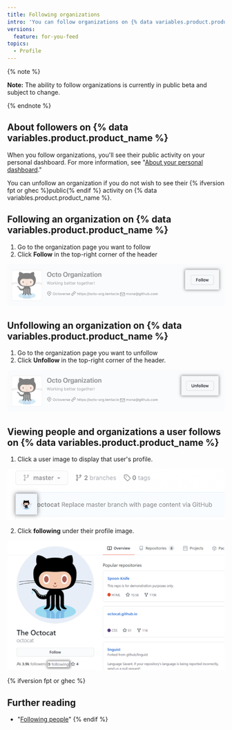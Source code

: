 ```yaml
---
title: Following organizations
intro: 'You can follow organizations on {% data variables.product.product_name %} to receive notifications about their activity.'
versions:
  feature: for-you-feed
topics:
  - Profile
---
```


{% note %}

**Note:** The ability to follow organizations is currently in public beta and subject to change.

{% endnote %}

## About followers on {% data variables.product.product_name %}

When you follow organizations, you'll see their public activity on your personal dashboard. For more information, see "[About your personal dashboard](/account-and-profile/setting-up-and-managing-your-personal-account-on-github/managing-personal-account-settings/about-your-personal-dashboard#staying-updated-with-activity-from-the-community)."

You can unfollow an organization if you do not wish to see their {% ifversion fpt or ghec %}public{% endif %} activity on {% data variables.product.product_name %}.

## Following an organization on {% data variables.product.product_name %}

1. Go to the organization page you want to follow
2. Click **Follow** in the top-right corner of the header

  ![Screenshot of the organization header, with the follow button highlighted](/assets/images/help/profile/organization-profile-following.png)

## Unfollowing an organization on {% data variables.product.product_name %}

1. Go to the organization page you want to unfollow
2. Click **Unfollow** in the top-right corner of the header.

  ![Screenshot of the organization header, with the unfollow button highlighted](/assets/images/help/profile/organization-profile-unfollowing.png)

## Viewing people and organizations a user follows on {% data variables.product.product_name %}

1. Click a user image to display that user's profile.

  ![User image](/assets/images/help/profile/user-profile-image.png)

2. Click **following** under their profile image.

  ![User following](/assets/images/help/profile/user-profile-following.png)

{% ifversion fpt or ghec %}
## Further reading

- "[Following people](/get-started/exploring-projects-on-github/following-people)"
{% endif %}
